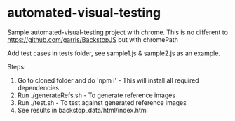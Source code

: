 # automated-visual-testing

Sample automated-visual-testing project with chrome. This is no different to https://github.com/garris/BackstopJS but with chromePath 

Add test cases in tests folder, see sample1.js & sample2.js as an example.

Steps:
1. Go to cloned folder and do 'npm i'  - This will install all required dependencies
2. Run ./generateRefs.sh  - To generate reference images
3. Run ./test.sh  - To test against generated reference images
4. See results in backstop_data/html/index.html


